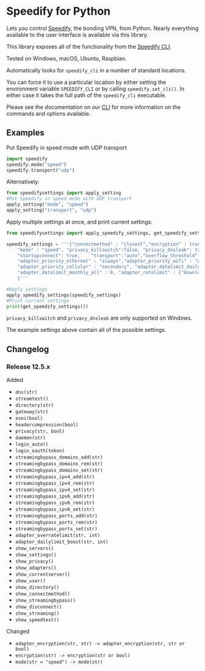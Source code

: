 Speedify for Python
=======================

Lets you control [Speedify](https://speedify.com), the bonding VPN, from Python.  Nearly everything available to the user interface is available via this library.

This library exposes all of the functionality from the [Speedify CLI](https://support.speedify.com/article/285-speedify-command-line-interface).  

Tested on Windows, macOS, Ubuntu, Raspbian.

Automatically looks for `speedify_cli` in a number of standard locations.  

You can force it to use a particular location by either setting the environment variable `SPEEDIFY_CLI` or by calling `speedify.set_cli()`.  In either case it takes the full path of the `speedify_cli` executable.

Please see the documentation on our [CLI](https://support.speedify.com/article/285-speedify-cli) for more information on the commands and options available.

## Examples

Put Speedify in speed mode with UDP transport
```python
import speedify
speedify.mode("speed")
speedify.transport("udp")
```

Alternatively:
```python
from speedifysettings import apply_setting
#Put Speedify in speed mode with UDP transport
apply_setting("mode", "speed")
apply_setting("transport", "udp")
```

Apply multiple settings at once, and print current settings:
```python
from speedifysettings import apply_speedify_settings, get_speedify_settings

speedify_settings = '''{"connectmethod" : "closest","encryption" : true, "jumbo" : true,
    "mode" : "speed", "privacy_killswitch":false, "privacy_dnsleak": true, 
    "startupconnect": true,    "transport":"auto","overflow_threshold": 30.0,
    "adapter_priority_ethernet" : "always","adapter_priority_wifi" : "always",
    "adapter_priority_cellular" : "secondary", "adapter_datalimit_daily_all" : 0,
    "adapter_datalimit_monthly_all" : 0, "adapter_ratelimit" : {"download_bps": 0, "upload_bps": 0},
    }'''

#Apply settings
apply_speedify_settings(speedify_settings)
#Print current settings
print(get_speedify_settings())
```

`privacy_killswitch` and `privacy_dnsleak` are only supported on Windows.

The example settings above contain all of the possible settings.

## Changelog

### Release 12.5.x

Added
  - `dns(str)`
  - `streamtest()`
  - `directory(str)`
  - `gateway(str)`
  - `esni(bool)`
  - `headercompression(bool)`
  - `privacy(str, bool)`
  - `daemon(str)`
  - `login_auto()`
  - `login_oauth(token)`
  - `streamingbypass_domains_add(str)`
  - `streamingbypass_domains_rem(str)`
  - `streamingbypass_domains_set(str)`
  - `streamingbypass_ipv4_add(str)`
  - `streamingbypass_ipv4_rem(str)`
  - `streamingbypass_ipv4_set(str)`
  - `streamingbypass_ipv6_add(str)`
  - `streamingbypass_ipv6_rem(str)`
  - `streamingbypass_ipv6_set(str)`
  - `streamingbypass_ports_add(str)`
  - `streamingbypass_ports_rem(str)`
  - `streamingbypass_ports_set(str)`
  - `adapter_overratelimit(str, int)`
  - `adapter_dailylimit_boost(str, int)`
  - `show_servers()`
  - `show_settings()`
  - `show_privacy()`
  - `show_adapters()`
  - `show_currentserver()`
  - `show_user()`
  - `show_directory()`
  - `show_connectmethod()`
  - `show_streamingbypass()`
  - `show_disconnect()`
  - `show_streaming()`
  - `show_speedtest()`

Changed
  - `adapter_encryption(str, str) -> adapter_encryption(str, str or bool)`
  - `encryption(str) -> encryption(str or bool)`
  - `mode(str = "speed") -> mode(str)`

